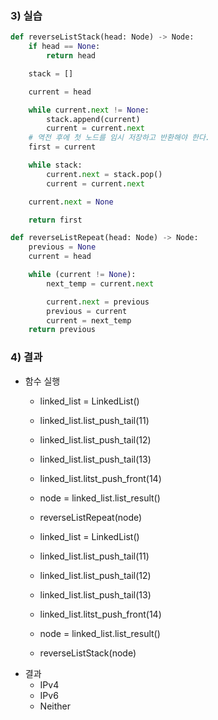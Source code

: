 ### 3) 실습
```python
def reverseListStack(head: Node) -> Node:
    if head == None:
        return head

    stack = []

    current = head

    while current.next != None:
        stack.append(current)
        current = current.next
    # 역전 후에 첫 노드를 임시 저장하고 반환해야 한다.
    first = current

    while stack:
        current.next = stack.pop()
        current = current.next

    current.next = None

    return first
```
```python
def reverseListRepeat(head: Node) -> Node:
    previous = None
    current = head

    while (current != None):
        next_temp = current.next

        current.next = previous
        previous = current
        current = next_temp
    return previous
```
### 4) 결과
- 함수 실행
    - linked_list = LinkedList()
    - linked_list.list_push_tail(11)
    - linked_list.list_push_tail(12)
    - linked_list.list_push_tail(13)
    - linked_list.litst_push_front(14)
    - node = linked_list.list_result()

    - reverseListRepeat(node)

    - linked_list = LinkedList()
    - linked_list.list_push_tail(11)
    - linked_list.list_push_tail(12)
    - linked_list.list_push_tail(13)
    - linked_list.litst_push_front(14)
    - node = linked_list.list_result()

    - reverseListStack(node)
- 결과
    - IPv4
    - IPv6
    - Neither